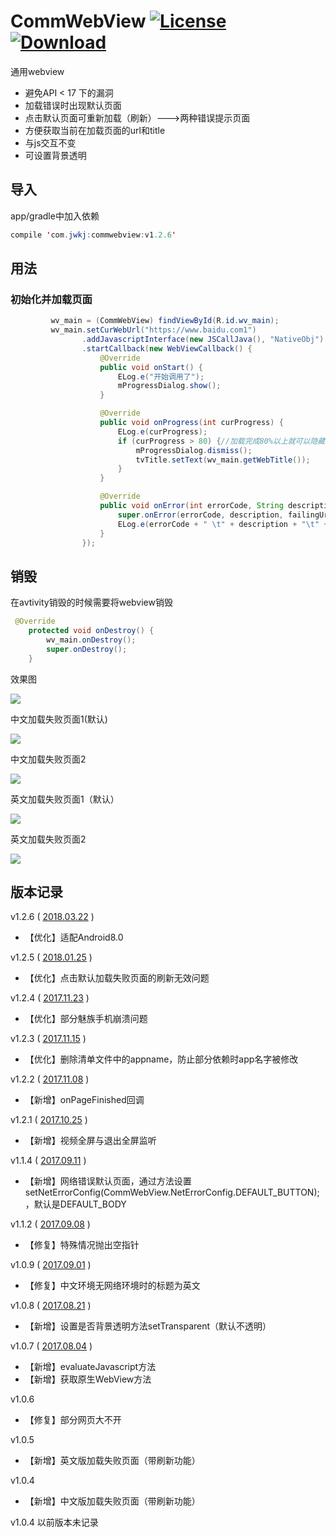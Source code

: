 # CommWebView [![License](https://img.shields.io/badge/license-Apache%202-green.svg)](https://www.apache.org/licenses/LICENSE-2.0) [![Download](https://api.bintray.com/packages/huangdali/jwkj/commwebview/images/download.svg) ](https://bintray.com/huangdali/jwkj/commwebview/_latestVersion)
通用webview
- 避免API < 17 下的漏洞
- 加载错误时出现默认页面
- 点击默认页面可重新加载（刷新）--->两种错误提示页面
- 方便获取当前在加载页面的url和title
- 与js交互不变
- 可设置背景透明

## 导入
app/gradle中加入依赖

```java
compile 'com.jwkj:commwebview:v1.2.6'
````

## 用法

### 初始化并加载页面

```java
         wv_main = (CommWebView) findViewById(R.id.wv_main);
         wv_main.setCurWebUrl("https://www.baidu.com1")
                .addJavascriptInterface(new JSCallJava(), "NativeObj")
                .startCallback(new WebViewCallback() {
                    @Override
                    public void onStart() {
                        ELog.e("开始调用了");
                        mProgressDialog.show();
                    }

                    @Override
                    public void onProgress(int curProgress) {
                        ELog.e(curProgress);
                        if (curProgress > 80) {//加载完成80%以上就可以隐藏了，防止部分网页不能
                            mProgressDialog.dismiss();
                            tvTitle.setText(wv_main.getWebTitle());
                        }
                    }

                    @Override
                    public void onError(int errorCode, String description, String failingUrl) {
                        super.onError(errorCode, description, failingUrl);
                        ELog.e(errorCode + " \t" + description + "\t" + failingUrl);
                    }
                });
```

## 销毁
在avtivity销毁的时候需要将webview销毁

```java
 @Override
    protected void onDestroy() {
        wv_main.onDestroy();
        super.onDestroy();
    }
```

效果图

![](https://github.com/huangdali/commwebview/blob/master/com_web.gif)

中文加载失败页面1(默认)


![](https://github.com/huangdali/commwebview/blob/master/no_net_zh.png)

中文加载失败页面2


![](https://github.com/huangdali/commwebview/blob/master/image.png)

英文加载失败页面1（默认）


![](https://github.com/huangdali/commwebview/blob/master/no_net_us.png)

英文加载失败页面2


![](https://github.com/huangdali/commwebview/blob/master/image_us.png)

## 版本记录

v1.2.6 ( [2018.03.22]() )

- 【优化】适配Android8.0

v1.2.5 ( [2018.01.25]() )

- 【优化】点击默认加载失败页面的刷新无效问题

v1.2.4 ( [2017.11.23]() )

- 【优化】部分魅族手机崩溃问题

v1.2.3 ( [2017.11.15]() )

- 【优化】删除清单文件中的appname，防止部分依赖时app名字被修改

v1.2.2 ( [2017.11.08]() )

- 【新增】onPageFinished回调

v1.2.1 ( [2017.10.25]() )

- 【新增】视频全屏与退出全屏监听

v1.1.4 ( [2017.09.11]() )

- 【新增】网络错误默认页面，通过方法设置setNetErrorConfig(CommWebView.NetErrorConfig.DEFAULT_BUTTON);，默认是DEFAULT_BODY

v1.1.2 ( [2017.09.08]() )

- 【修复】特殊情况抛出空指针

v1.0.9 ( [2017.09.01]() )

- 【修复】中文环境无网络环境时的标题为英文

v1.0.8 ( [2017.08.21]() )

- 【新增】设置是否背景透明方法setTransparent（默认不透明）

v1.0.7 ( [2017.08.04]() )
- 【新增】evaluateJavascript方法
- 【新增】获取原生WebView方法

v1.0.6
- 【修复】部分网页大不开

v1.0.5
- 【新增】英文版加载失败页面（带刷新功能）

v1.0.4
- 【新增】中文版加载失败页面（带刷新功能）

v1.0.4 以前版本未记录

